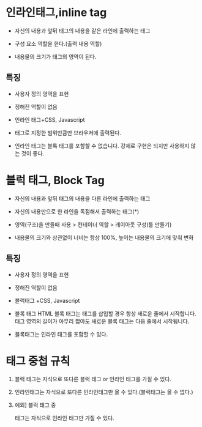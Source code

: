 # 인라인태그,inline tag

- 자신의 내용과 앞뒤 태그의 내용을 같은 라인에 출력하는 태그
  <br/>

- 구성 요소 역할을 한다.(출력 내용 역할)
  <br/>

- 내용물의 크기가 태그의 영역이 된다.
  <br/>

## 특징

- 사용자 정의 영역을 표현

- 정해진 역할이 없음

- 인라인 태그+CSS, Javascript
- 태그로 지정한 범위만큼만 브라우저에 출력된다.
- 인라인 태그는 블록 태그를 포함할 수 없습니다. 강제로 구현은 되지만 사용하지 않는 것이 좋다.

# 블럭 태그, Block Tag

- 자신의 내용과 앞뒤 태그의 내용을 다른 라인에 출력하는 태그

- 자신의 내용만으로 한 라인을 독점해서 출력하는 태그(\*)

- 영역(구조)을 만들때 사용 > 컨테이너 역할 > 레이아웃 구성(틀 만들기)

- 내용물의 크기와 상관없이 너비는 항상 100%, 높이는 내용물의 크기에 맞춰 변화

## 특징

- 사용자 정의 영역을 표현

- 정해진 역할이 없음

- 블럭태그 +CSS, Javascript

- 블록 태그 HTML 블록 태그는 태그를 삽입할 경우 항상 새로운 줄에서 시작합니다. 태그 영역의 길이가 아무리 짧아도 새로운 블록 태그는 다음 줄에서 시작됩니다.

- 블록태그는 인라인 태그를 포함할 수 있다.

# 태그 중첩 규칙

1. 블럭 태그는 자식으로 또다른 블럭 태그 or 인라인 태그를 가질 수 있다.

2. 인라인태그는 자식으로 또다른 인라인태그만 올 수 있다.(블럭태그는 올 수 없다.)

3. 예외] 블럭 태그 중 <p>태그는 자식으로 인라인 태그만 가질 수 있다.
